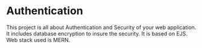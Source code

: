 # Authentication
This project is all about Authentication and Security of your web application.
It includes database encryption to insure the security.
It is based on EJS.
Web stack used is MERN.
